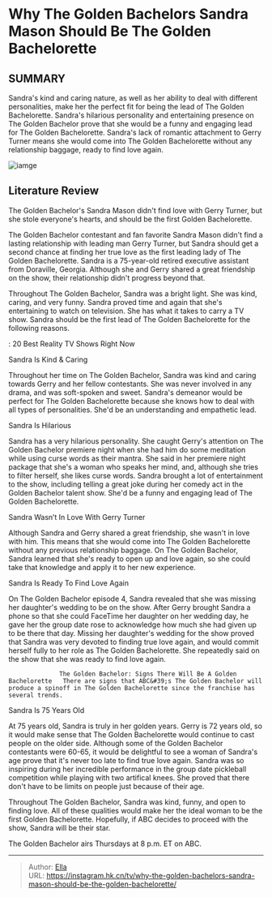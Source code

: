 # Why The Golden Bachelors Sandra Mason Should Be The Golden Bachelorette


## SUMMARY 



  Sandra&#39;s kind and caring nature, as well as her ability to deal with different personalities, make her the perfect fit for being the lead of The Golden Bachelorette.   Sandra&#39;s hilarious personality and entertaining presence on The Golden Bachelor prove that she would be a funny and engaging lead for The Golden Bachelorette.   Sandra&#39;s lack of romantic attachment to Gerry Turner means she would come into The Golden Bachelorette without any relationship baggage, ready to find love again.  

![iamge](https://static1.srcdn.com/wordpress/wp-content/uploads/2023/11/embargo-until-tonight-11_9-at-9_05-pm-et-why-the-golden-bachelor-s-sandra-mason-should-be-the-golden-bachelorette.jpg)

## Literature Review
The Golden Bachelor&#39;s Sandra Mason didn&#39;t find love with Gerry Turner, but she stole everyone&#39;s hearts, and should be the first Golden Bachelorette.




The Golden Bachelor contestant and fan favorite Sandra Mason didn&#39;t find a lasting relationship with leading man Gerry Turner, but Sandra should get a second chance at finding her true love as the first leading lady of The Golden Bachelorette. Sandra is a 75-year-old retired executive assistant from Doraville, Georgia. Although she and Gerry shared a great friendship on the show, their relationship didn&#39;t progress beyond that.




Throughout The Golden Bachelor, Sandra was a bright light. She was kind, caring, and very funny. Sandra proved time and again that she&#39;s entertaining to watch on television. She has what it takes to carry a TV show. Sandra should be the first lead of The Golden Bachelorette for the following reasons.

 : 20 Best Reality TV Shows Right Now


 Sandra Is Kind &amp; Caring 
          

Throughout her time on The Golden Bachelor, Sandra was kind and caring towards Gerry and her fellow contestants. She was never involved in any drama, and was soft-spoken and sweet. Sandra&#39;s demeanor would be perfect for The Golden Bachelorette because she knows how to deal with all types of personalities. She&#39;d be an understanding and empathetic lead.



 Sandra Is Hilarious 

 




Sandra has a very hilarious personality. She caught Gerry&#39;s attention on The Golden Bachelor premiere night when she had him do some meditation while using curse words as their mantra. She said in her premiere night package that she&#39;s a woman who speaks her mind, and, although she tries to filter herself, she likes curse words. Sandra brought a lot of entertainment to the show, including telling a great joke during her comedy act in the Golden Bachelor talent show. She&#39;d be a funny and engaging lead of The Golden Bachelorette.



 Sandra Wasn’t In Love With Gerry Turner 
          

Although Sandra and Gerry shared a great friendship, she wasn&#39;t in love with him. This means that she would come into The Golden Bachelorette without any previous relationship baggage. On The Golden Bachelor, Sandra learned that she&#39;s ready to open up and love again, so she could take that knowledge and apply it to her new experience.






 Sandra Is Ready To Find Love Again 

 

On The Golden Bachelor episode 4, Sandra revealed that she was missing her daughter&#39;s wedding to be on the show. After Gerry brought Sandra a phone so that she could FaceTime her daughter on her wedding day, he gave her the group date rose to acknowledge how much she had given up to be there that day. Missing her daughter&#39;s wedding for the show proved that Sandra was very devoted to finding true love again, and would commit herself fully to her role as The Golden Bachelorette. She repeatedly said on the show that she was ready to find love again.

                  The Golden Bachelor: Signs There Will Be A Golden Bachelorette   There are signs that ABC&#39;s The Golden Bachelor will produce a spinoff in The Golden Bachelorette since the franchise has several trends.    






 Sandra Is 75 Years Old 

 

At 75 years old, Sandra is truly in her golden years. Gerry is 72 years old, so it would make sense that The Golden Bachelorette would continue to cast people on the older side. Although some of the Golden Bachelor contestants were 60-65, it would be delightful to see a woman of Sandra&#39;s age prove that it&#39;s never too late to find true love again. Sandra was so inspiring during her incredible performance in the group date pickleball competition while playing with two artifical knees. She proved that there don&#39;t have to be limits on people just because of their age.

Throughout The Golden Bachelor, Sandra was kind, funny, and open to finding love. All of these qualities would make her the ideal woman to be the first Golden Bachelorette. Hopefully, if ABC decides to proceed with the show, Sandra will be their star.




The Golden Bachelor airs Thursdays at 8 p.m. ET on ABC.



---

> Author: [Ella](https://instagram.hk.cn/)  
> URL: https://instagram.hk.cn/tv/why-the-golden-bachelors-sandra-mason-should-be-the-golden-bachelorette/  

